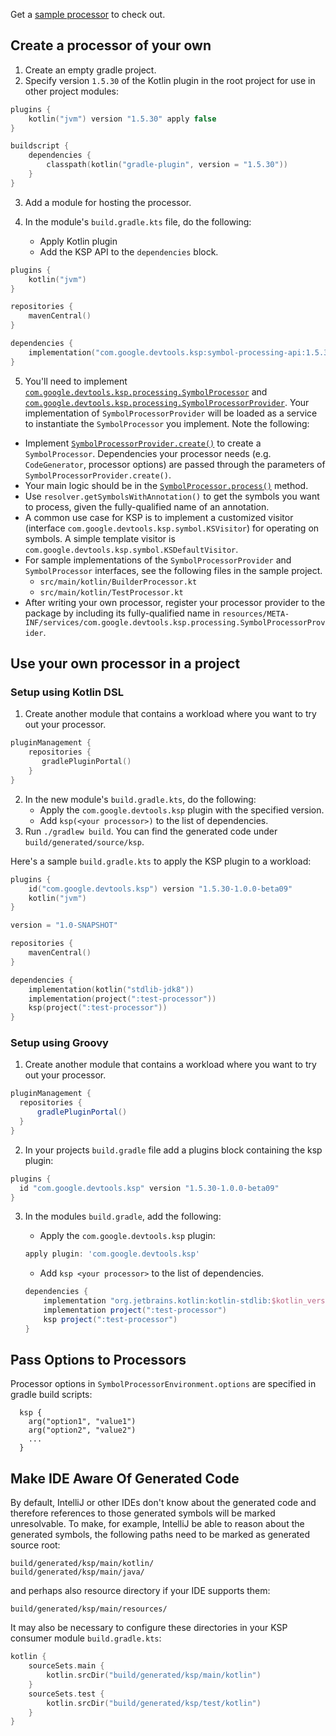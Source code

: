 [//]: # (title: KSP 快速入门)

Get a [sample processor](https://github.com/google/ksp/releases/download/1.5.30-1.0.0-beta09/playground.zip) to check out.

## Create a processor of your own

1. Create an empty gradle project.
2. Specify version `1.5.30` of the Kotlin plugin in the root project for use in other project modules:

  ```kotlin
  plugins {
      kotlin("jvm") version "1.5.30" apply false
  }

  buildscript {
      dependencies {
          classpath(kotlin("gradle-plugin", version = "1.5.30"))
      }
  }
  ```

3. Add a module for hosting the processor.

4. In the module's `build.gradle.kts` file, do the following:
    * Apply Kotlin plugin
    * Add the KSP API to the `dependencies` block.

  ```kotlin
  plugins {
      kotlin("jvm")
  }

  repositories {
      mavenCentral()
  }

  dependencies {
      implementation("com.google.devtools.ksp:symbol-processing-api:1.5.30-1.0.0-beta09")
  }
  ```

5. You'll need to implement [`com.google.devtools.ksp.processing.SymbolProcessor`](https://github.com/google/ksp/tree/main/api/src/main/kotlin/com/google/devtools/ksp/processing/SymbolProcessor.kt) and
 [`com.google.devtools.ksp.processing.SymbolProcessorProvider`](https://github.com/google/ksp/tree/main/api/src/main/kotlin/com/google/devtools/ksp/processing/SymbolProcessorProvider.kt).
 Your implementation of `SymbolProcessorProvider` will be loaded as a service to instantiate the `SymbolProcessor` you implement.
  Note the following:
  * Implement [`SymbolProcessorProvider.create()`](https://github.com/google/ksp/blob/master/api/src/main/kotlin/com/google/devtools/ksp/processing/SymbolProcessorProvider.kt) to create a `SymbolProcessor`. Dependencies your processor needs (e.g. `CodeGenerator`, processor options) are passed through the parameters of `SymbolProcessorProvider.create()`.
  * Your main logic should be in the [`SymbolProcessor.process()`](https://github.com/google/ksp/blob/master/api/src/main/kotlin/com/google/devtools/ksp/processing/SymbolProcessor.kt) method.
  * Use `resolver.getSymbolsWithAnnotation()` to get the symbols you want to process, given
    the fully-qualified name of an annotation.
  * A common use case for KSP is to implement a customized visitor (interface
    `com.google.devtools.ksp.symbol.KSVisitor`) for operating on symbols. A simple template
    visitor is `com.google.devtools.ksp.symbol.KSDefaultVisitor`.
  * For sample implementations of the `SymbolProcessorProvider` and `SymbolProcessor` interfaces, see the following files
    in the sample project.
    * `src/main/kotlin/BuilderProcessor.kt`
    * `src/main/kotlin/TestProcessor.kt`
  * After writing your own processor, register your processor provider to the package by including
    its fully-qualified name in
    `resources/META-INF/services/com.google.devtools.ksp.processing.SymbolProcessorProvider`.

## Use your own processor in a project

### Setup using Kotlin DSL

1. Create another module that contains a workload where you want to try out your processor.
  
  ```kotlin
  pluginManagement {
      repositories {
         gradlePluginPortal()
      }
  }
  ```

2. In the new module's `build.gradle.kts`, do the following:
    * Apply the `com.google.devtools.ksp` plugin with the specified version.
    * Add `ksp(<your processor>)` to the list of dependencies.
3. Run `./gradlew build`. You can find the generated code under
  `build/generated/source/ksp`.

Here's a sample `build.gradle.kts` to apply the KSP plugin to a workload: 

```kotlin
plugins {
    id("com.google.devtools.ksp") version "1.5.30-1.0.0-beta09"
    kotlin("jvm") 
}

version = "1.0-SNAPSHOT"

repositories {
    mavenCentral()
}

dependencies {
    implementation(kotlin("stdlib-jdk8"))
    implementation(project(":test-processor"))
    ksp(project(":test-processor"))
}
```

### Setup using Groovy

1. Create another module that contains a workload where you want to try out your processor.

  ```groovy
  pluginManagement {
    repositories {
        gradlePluginPortal()
    }
  }
  ```

2. In your projects `build.gradle` file add a plugins block containing the ksp plugin:

  ```groovy
  plugins {
    id "com.google.devtools.ksp" version "1.5.30-1.0.0-beta09"
  }
  ```
  
3. In the modules `build.gradle`, add the following:

    * Apply the `com.google.devtools.ksp` plugin:

    ```groovy
    apply plugin: 'com.google.devtools.ksp'
    ```

    * Add `ksp <your processor>` to the list of dependencies.

    ```groovy
    dependencies {
        implementation "org.jetbrains.kotlin:kotlin-stdlib:$kotlin_version"
        implementation project(":test-processor")
        ksp project(":test-processor")
    }
    ```

## Pass Options to Processors

Processor options in `SymbolProcessorEnvironment.options` are specified in gradle build scripts:

```properties
  ksp {
    arg("option1", "value1")
    arg("option2", "value2")
    ...
  }
```

## Make IDE Aware Of Generated Code

By default, IntelliJ or other IDEs don't know about the generated code and therefore
references to those generated symbols will be marked unresolvable.
To make, for example, IntelliJ be able to reason about the generated symbols,
the following paths need to be marked as generated source root:

```text
build/generated/ksp/main/kotlin/
build/generated/ksp/main/java/
```

and perhaps also resource directory if your IDE supports them:

```text
build/generated/ksp/main/resources/
```

It may also be necessary to configure these directories in your KSP consumer module `build.gradle.kts`:

```kotlin
kotlin {
    sourceSets.main {
        kotlin.srcDir("build/generated/ksp/main/kotlin")
    }
    sourceSets.test {
        kotlin.srcDir("build/generated/ksp/test/kotlin")
    }
}
```
